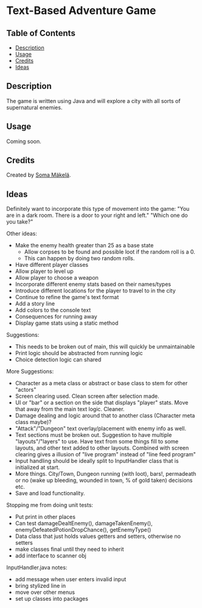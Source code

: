 # Text-Based Adventure Game

## Table of Contents

* [Description](#description)
* [Usage](#usage)
* [Credits](#credits)
* [Ideas](#ideas)

## Description

The game is written using Java and will explore a city with all sorts of supernatural enemies.

## Usage

Coming soon.

## Credits

Created by [Soma Mäkelä](https://github.com/smakela13).

## Ideas

Definitely want to incorporate this type of movement into the game: 
   "You are in a dark room. There is a door to your right and left."
   "Which one do you take?"

Other ideas:
- Make the enemy health greater than 25 as a base state
   - Allow corpses to be found and possible loot if the random roll is a 0.
   - This can happen by doing two random rolls.
- Have different player classes
- Allow player to level up
- Allow player to choose a weapon
- Incorporate different enemy stats based on their names/types
- Introduce different locations for the player to travel to in the city
- Continue to refine the game's text format
- Add a story line
- Add colors to the console text
- Consequences for running away
- Display game stats using a static method

Suggestions:
- This needs to be broken out of main, this will quickly be unmaintainable
- Print logic should be abstracted from running logic
- Choice detection logic can shared 

More Suggestions:
- Character as a meta class or abstract or base class to stem for other "actors"
- Screen clearing used. Clean screen after selection made.
- UI or "bar" or a section on the side that displays "player" stats. Move that away from the main text logic. Cleaner.
- Damage dealing and logic around that to another class (Character meta class maybe)?
- "Attack"/"Dungeon" text overlay/placement with enemy info as well.
- Text sections must be broken out. Suggestion to have multiple "layouts"/"layers" to use. Have text from some things fill to some layouts, and other text added to other layouts. Combined with screen clearing gives a illusion of "live program" instead of "line feed program"
- Input handling should be ideally split to InputHandler class that is initialized at start.
- More things. City/Town, Dungeon running (with loot), bars!, permadeath or no (wake up bleeding, wounded in town, % of gold taken) decisions etc.
- Save and load functionality.

Stopping me from doing unit tests:
- Put print in other places
- Can test damageDealtEnemy(), damageTakenEnemy(), enemyDefeatedPotionDropChance(), getEnemyType()
- Data class that just holds values getters and setters, otherwise no setters
- make classes final until they need to inherit
- add interface to scanner obj 

InputHandler.java notes:
- add message when user enters invalid input
- bring stylized line in
- move over other menus
- set up classes into packages
